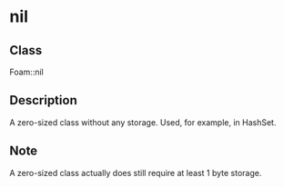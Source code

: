 # nil 
## Class
Foam::nil

## Description
A zero-sized class without any storage. Used, for example, in HashSet.

## Note
A zero-sized class actually does still require at least 1 byte storage.

